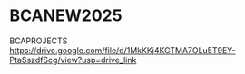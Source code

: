 # BCANEW2025
BCAPROJECTS
https://drive.google.com/file/d/1MkKKj4KGTMA7OLu5T9EY-PtaSszdfScg/view?usp=drive_link
